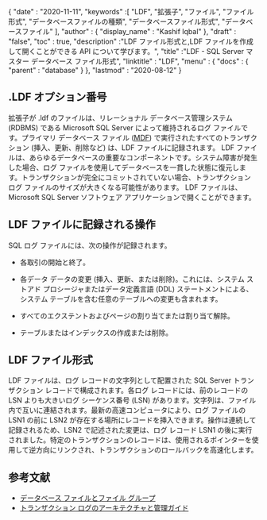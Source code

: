 {
  "date" : "2020-11-11",
  "keywords" :[ "LDF", "拡張子", "ファイル", "ファイル形式", "データベースファイルの種類", "データベースファイル形式", "データベースファイル" ],
  "author" : {
    "display_name" : "Kashif Iqbal"
},
  "draft" : "false",
  "toc" : true,
  "description" :"LDF ファイル形式と,LDF ファイルを作成して開くことができる API について学びます。",
  "title" :"LDF - SQL Server マスター データベース ファイル形式",
  "linktitle" : "LDF",
  "menu" : {
    "docs" : {
      "parent" : "database"
}
},
  "lastmod" : "2020-08-12"
}

## .LDF オプション番号

拡張子が .ldf のファイルは、リレーショナル データベース管理システム (RDBMS) である Microsoft SQL Server によって維持されるログ ファイルです。プライマリ データベース ファイル ([MDF](/database/mdf/)) で実行されたすべてのトランザクション (挿入、更新、削除など) は、LDF ファイルに記録されます。 LDF ファイルは、あらゆるデータベースの重要なコンポーネントです。システム障害が発生した場合、ログ ファイルを使用してデータベースを一貫した状態に復元します。トランザクションが完全にコミットされていない場合、トランザクション ログ ファイルのサイズが大きくなる可能性があります。 LDF ファイルは、Microsoft SQL Server ソフトウェア アプリケーションで開くことができます。

## LDF ファイルに記録される操作

SQL ログ ファイルには、次の操作が記録されます。

* 各取引の開始と終了。

* 各データ データの変更 (挿入、更新、または削除)。これには、システム ストアド プロシージャまたはデータ定義言語 (DDL) ステートメントによる、システム テーブルを含む任意のテーブルへの変更も含まれます。

* すべてのエクステントおよびページの割り当てまたは割り当て解除。

* テーブルまたはインデックスの作成または削除。

## LDF ファイル形式

LDF ファイルは、ログ レコードの文字列として配置された SQL Server トランザクション レコードで構成されます。各ログ レコードには、前のレコードの LSN よりも大きいログ シーケンス番号 (LSN) があります。文字列は、ファイル内で互いに連結されます。最新の高速コンピュータにより、ログ ファイルの LSN1 の前に LSN2 が存在する場所にレコードを挿入できます。操作は連続して記録されるため、LSN2 で記述された変更は、ログ レコード LSN1 の後に実行されました。特定のトランザクションのレコードは、使用されるポインターを使用して逆方向にリンクされ、トランザクションのロールバックを高速化します。
 

## 参考文献

* [データベース ファイルとファイル グループ](https://learn.microsoft.com/en-us/sql/relational-databases/databases/database-files-and-filegroups?view=sql-server-ver15)
* [トランザクション ログのアーキテクチャと管理ガイド](https://learn.microsoft.com/en-us/sql/relational-databases/sql-server-transaction-log-architecture-and-management-guide?view=sql-サーバー-ver15)

